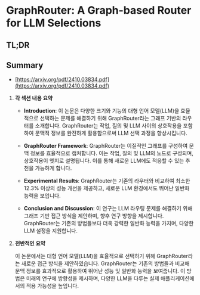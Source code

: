 # GraphRouter: A Graph-based Router for LLM Selections
## TL;DR
## Summary
- [https://arxiv.org/pdf/2410.03834.pdf](https://arxiv.org/pdf/2410.03834.pdf)

1. **각 섹션 내용 요약**

   - **Introduction**: 이 논문은 다양한 크기와 기능의 대형 언어 모델(LLM)을 효율적으로 선택하는 문제를 해결하기 위해 GraphRouter라는 그래프 기반의 라우터를 소개합니다. GraphRouter는 작업, 질의 및 LLM 사이의 상호작용을 포함하여 문맥적 정보를 완전하게 활용함으로써 LLM 선택 과정을 향상시킵니다.

   - **GraphRouter Framework**: GraphRouter는 이질적인 그래프를 구성하여 문맥 정보를 효율적으로 캡처합니다. 이는 작업, 질의 및 LLM의 노드로 구성되며, 상호작용이 엣지로 설명됩니다. 이를 통해 새로운 LLM에도 적응할 수 있는 추천을 가능하게 합니다.

   - **Experimental Results**: GraphRouter는 기존의 라우터와 비교하여 최소한 12.3% 이상의 성능 개선을 제공하고, 새로운 LLM 환경에서도 뛰어난 일반화 능력을 보입니다.

   - **Conclusion and Discussion**: 이 연구는 LLM 라우팅 문제를 해결하기 위해 그래프 기반 접근 방식을 제안하며, 향후 연구 방향을 제시합니다. GraphRouter는 기존의 방법들보다 더욱 강력한 일반화 능력을 가지며, 다양한 LLM 설정을 지원합니다.

2. **전반적인 요약**

   이 논문에서는 대형 언어 모델(LLM)을 효율적으로 선택하기 위해 GraphRouter라는 새로운 접근 방식을 제안하였습니다. GraphRouter는 기존의 방법들과 비교해 문맥 정보를 효과적으로 활용하여 뛰어난 성능 및 일반화 능력을 보여줍니다. 이 방법은 미래의 연구에 방향성을 제시하며, 다양한 LLM을 다루는 실제 애플리케이션에서의 적용 가능성을 높입니다.